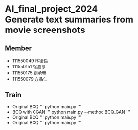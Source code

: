 # AI_final_project_2024 <br> Generate text summaries from movie screenshots

## Member
- 111550049 林德倫
- 111550151 徐嘉亨
- 111550175 劉承翰
- 111550079 方品仁

## Train
- Original BCQ
'''
python main.py
'''
- BCQ with CGAN
'''
python main.py --method BCQ_GAN
'''
- Original BCQ
'''
python main.py
'''
- Original BCQ
'''
python main.py
'''
